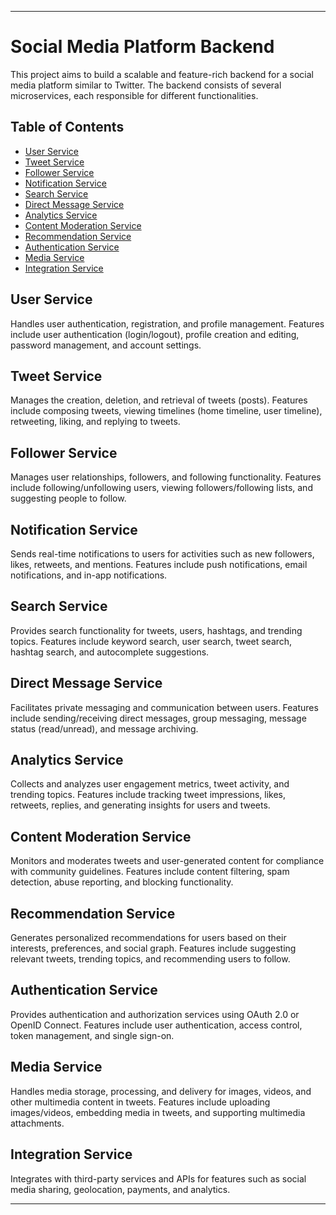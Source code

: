 
---

# Social Media Platform Backend

This project aims to build a scalable and feature-rich backend for a social media platform similar to Twitter. The backend consists of several microservices, each responsible for different functionalities.

## Table of Contents

- [User Service](#user-service)
- [Tweet Service](#tweet-service)
- [Follower Service](#follower-service)
- [Notification Service](#notification-service)
- [Search Service](#search-service)
- [Direct Message Service](#direct-message-service)
- [Analytics Service](#analytics-service)
- [Content Moderation Service](#content-moderation-service)
- [Recommendation Service](#recommendation-service)
- [Authentication Service](#authentication-service)
- [Media Service](#media-service)
- [Integration Service](#integration-service)

## User Service

Handles user authentication, registration, and profile management. Features include user authentication (login/logout), profile creation and editing, password management, and account settings.

## Tweet Service

Manages the creation, deletion, and retrieval of tweets (posts). Features include composing tweets, viewing timelines (home timeline, user timeline), retweeting, liking, and replying to tweets.

## Follower Service

Manages user relationships, followers, and following functionality. Features include following/unfollowing users, viewing followers/following lists, and suggesting people to follow.

## Notification Service

Sends real-time notifications to users for activities such as new followers, likes, retweets, and mentions. Features include push notifications, email notifications, and in-app notifications.

## Search Service

Provides search functionality for tweets, users, hashtags, and trending topics. Features include keyword search, user search, tweet search, hashtag search, and autocomplete suggestions.

## Direct Message Service

Facilitates private messaging and communication between users. Features include sending/receiving direct messages, group messaging, message status (read/unread), and message archiving.

## Analytics Service

Collects and analyzes user engagement metrics, tweet activity, and trending topics. Features include tracking tweet impressions, likes, retweets, replies, and generating insights for users and tweets.

## Content Moderation Service

Monitors and moderates tweets and user-generated content for compliance with community guidelines. Features include content filtering, spam detection, abuse reporting, and blocking functionality.

## Recommendation Service

Generates personalized recommendations for users based on their interests, preferences, and social graph. Features include suggesting relevant tweets, trending topics, and recommending users to follow.

## Authentication Service

Provides authentication and authorization services using OAuth 2.0 or OpenID Connect. Features include user authentication, access control, token management, and single sign-on.

## Media Service

Handles media storage, processing, and delivery for images, videos, and other multimedia content in tweets. Features include uploading images/videos, embedding media in tweets, and supporting multimedia attachments.

## Integration Service

Integrates with third-party services and APIs for features such as social media sharing, geolocation, payments, and analytics.

---
